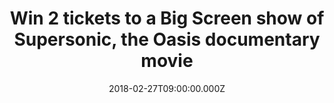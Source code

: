 ---
campaign-uuid: "c-5dbf089f-7d75-42ea-b929-d6f6c120afca"
type: "Competition"
category: "Entertainment"
date: "2018-02-27T09:00:00.000Z"
end-date: "2018-03-05T14:00:00.000Z"
disable-form: false
is_promoted: false
has_entry_page: true
title: "Win 2 tickets to a Big Screen show of Supersonic, the Oasis documentary movie"
competition-description: "<p>Oasis fans! The ultimate Oasis documentary, Supersonic,\
  \ is returning to a cinema near you, and NME and VUE have partnered to offer 5 free\
  \ pairs of tickets to each screening around the country.</p> \r\n<p>Wanna be there\
  \ now? Click here for a chance to win.</p>"
hero-header: "Win 2 tickets to a Big Screen show of Supersonic, the Oasis documentary\
  \ movie"
terms-confirmation: "N/A"
banner-img: "https://assets.expresslyapp.com/asset-beee463d-7a8d-400e-9a2b-8bcf9505f084.jpg"
logo-left-href: "https://www.myvue.com"
logo-left-image: "https://assets.expresslyapp.com/57f95175-7c51-4bda-af3d-55c438e9e5de-thumb.png"
logo-left-title: "Vue"
bg-image-hero: "https://assets.expresslyapp.com/asset-f269a838-e0d6-40d8-97e1-1e0772b898cd.jpg"
bg-image-first: "https://assets.expresslyapp.com/asset-3f76d595-915a-4b0c-a893-98e379e697e0.jpg"
bg-image-second: "https://assets.expresslyapp.com/asset-39bcd330-be0a-4c42-9c87-c7a945a23628.jpg"
bg-image-third: "https://assets.expresslyapp.com/asset-0ba77a4d-42ce-4b93-972f-e63b2bdfd438.jpg"
section1-content: "<p>If you missed the opportunity to see the Oasis documentary Supersonic\
  \ when it hit cinemas 18 months ago, now is your chance: two tickets are on offer\
  \ to see the film NME called “rousing, heart-rending and really f**king funny” on\
  \ its release in September 2016.</p>\r\n<p>World-leading cinema group VUE – who\
  \ manage tons of venues across the UK and Europe – are rescreening the doc, which\
  \ picked up the gong for Best Music Film at the VO5 NME Awards 2017.</p>\r\n<p>It’\
  s gonna be biblical, all over again.</p>"
section2-content: "The film details the history of the band during their formative\
  \ years and their success in the ‘90s, featuring exclusive bonus content of all\
  \ kinds, from off-screen interviews to archive video of concerts."
section3-content: "<p>On Thursday 8th of March at 19:00, 12 VUE cinemas across the\
  \ UK are playing host to the instant-classic: VUE Bolton, Bristol Cribbs, Cheshire\
  \ Oaks, Edinburgh Omni, Gateshead, Hamilton, Islington, Leeds Light, Manchester\
  \ Printworks, Plymouth, Portsmouth and West End.</p>\r\n \r\n<p>Wanna be there now?\
  \ NME is here to help: all Oasis fans need to do is complete the form below to be\
  \ in with a chance to see the Gallagher brothers on the big screen once more.</p>\
  \ \r\n\r\n<p>As you were…</p>"
entry-title: "Win 2 tickets to a Big Screen show of Supersonic, the Oasis documentary\
  \ movie"
entry-content: "<p>Win 2 tickets to see Supersonic, the greatest documentary of the\
  \ Oasis band.</p> <p> Enter the draw by completing the form below before 14:00pm\
  \ on 05/03/2018.</p>"
entry-extension: "nme/supersonic-oasis-movie-prize.html"
has-winner: true
winner-title: "CONGRATULATIONS to Lawrenson, Rachel, Meredith, Conway and the remaining\
  \ 56 who are going to attend the screening!"
winner-banner: "https://assets.expresslyapp.com/asset-fb794ea1-6cac-48aa-bb51-d248671f9722.jpg"
prize-description: "One of 5 pairs of tickets for the March 8th 19:00 screening at\
  \ each of the venues listed below."
special-conditions: "Any travel expenses are not included.\r\nLimited to the following\
  \ venues: VUE Bolton, Bristol Cribbs, Cheshire Oaks, Edinburgh Omni, Gateshead,\
  \ Hamilton, Islington, Leeds Light, Manchester Printworks, Plymouth, Portsmouth\
  \ and West End"
---
